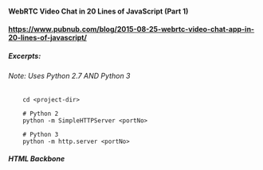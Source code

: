 #### WebRTC Video Chat in 20 Lines of JavaScript (Part 1)
#### https://www.pubnub.com/blog/2015-08-25-webrtc-video-chat-app-in-20-lines-of-javascript/
##### Excerpts:
###### Note: Uses Python 2.7  AND Python 3

        cd <project-dir>

        # Python 2
        python -m SimpleHTTPServer <portNo>

        # Python 3
        python -m http.server <portNo>
        
        
##### HTML Backbone
 <!-- 
	<div id="vid-box"></div>

	<form name="loginForm" id="login" action="#" onsubmit="return login(this);">
	    <input type="text" name="username" id="username" placeholder="Pick a username!" />
	    <input type="submit" name="login_submit" value="Log In">
	</form>

	<form name="callForm" id="call" action="#" onsubmit="return makeCall(this);">
		<input type="text" name="number" placeholder="Enter user to dial!" />
		<input type="submit" value="Call"/>
	</form>
-->
#####
